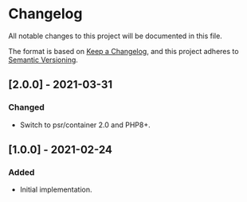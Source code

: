 # Changelog

All notable changes to this project will be documented in this file.

The format is based on [Keep a Changelog](https://keepachangelog.com/en/1.0.0/),
and this project adheres to [Semantic Versioning](https://semver.org/spec/v2.0.0.html).

## [2.0.0] - 2021-03-31
### Changed
- Switch to psr/container 2.0 and PHP8+.

## [1.0.0] - 2021-02-24
### Added
- Initial implementation.
